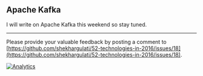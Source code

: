 Apache Kafka
---

I will write on Apache Kafka this weekend so stay tuned.

----
Please provide your valuable feedback by posting a comment to [https://github.com/shekhargulati/52-technologies-in-2016/issues/18](https://github.com/shekhargulati/52-technologies-in-2016/issues/18).

[![Analytics](https://ga-beacon.appspot.com/UA-59411913-2/shekhargulati/52-technologies-in-2016/14-kafka)](https://github.com/igrigorik/ga-beacon)
